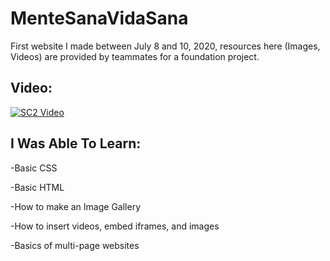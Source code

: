 # MenteSanaVidaSana
First website I made between July 8 and 10, 2020, resources here (Images, Videos) are provided by teammates for a foundation project.
## Video:
[![SC2 Video](https://img.youtube.com/vi/--b-9HrKK6w/0.jpg)](https://www.youtube.com/watch?v=gXLlaYV0OKM)
## I Was Able To Learn:

-Basic CSS




-Basic HTML




-How to make an Image Gallery




-How to insert videos, embed iframes, and images




-Basics of multi-page websites
